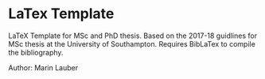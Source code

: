 # LaTex Template

LaTeX Template for MSc and PhD thesis. Based on the 2017-18 guidlines for MSc thesis at the University of Southampton.
Requires BibLaTex to compile the bibliography.

Author: Marin Lauber
